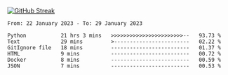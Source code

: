[![GitHub Streak](https://streak-stats.demolab.com?user=renren-017&theme=sea&hide_border=true&background=DD272700)](https://git.io/streak-stats)

<!--START_SECTION:waka-->

```text
From: 22 January 2023 - To: 29 January 2023

Python           21 hrs 3 mins   >>>>>>>>>>>>>>>>>>>>>>>--   93.73 %
Text             29 mins         >------------------------   02.22 %
GitIgnore file   18 mins         -------------------------   01.37 %
HTML             9 mins          -------------------------   00.72 %
Docker           8 mins          -------------------------   00.59 %
JSON             7 mins          -------------------------   00.53 %
```

<!--END_SECTION:waka-->
